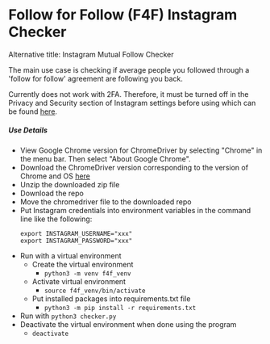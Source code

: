 # Follow for Follow (F4F) Instagram Checker

Alternative title: Instagram Mutual Follow Checker

The main use case is checking if average people you followed through a 'follow for follow' agreement are following you back.

Currently does not work with 2FA. Therefore, it must be turned off in the Privacy and Security section of Instagram settings before using which can be found [here](https://www.instagram.com/accounts/privacy_and_security/).

##### Use Details
- View Google Chrome version for ChromeDriver by selecting "Chrome" in the menu bar. Then select "About Google Chrome".
- Download the ChromeDriver version corresponding to the version of Chrome and OS [here](https://chromedriver.chromium.org/downloads)
- Unzip the downloaded zip file
- Download the repo
- Move the chromedriver file to the downloaded repo
- Put Instagram credentials into environment variables in the command line like the following:
  ```
  export INSTAGRAM_USERNAME="xxx"
  export INSTAGRAM_PASSWORD="xxx"
  ```
- Run with a virtual environment
    - Create the virtual environment
      - `python3 -m venv f4f_venv`
    - Activate virtual environment
      - `source f4f_venv/bin/activate`
    - Put installed packages into requirements.txt file
      - `python3 -m pip install -r requirements.txt`
- Run with `python3 checker.py`
- Deactivate the virtual environment when done using the program
  - `deactivate`